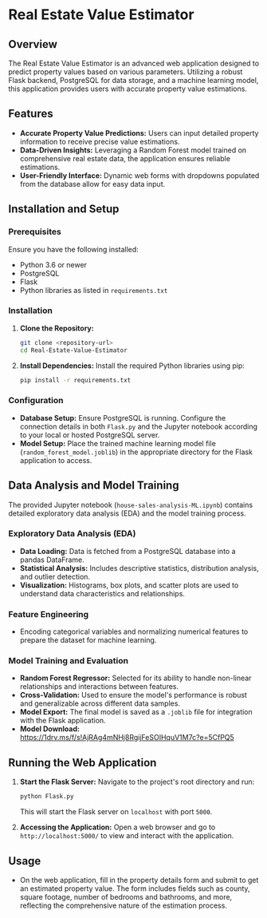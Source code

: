 # Real Estate Value Estimator

## Overview
The Real Estate Value Estimator is an advanced web application designed to predict property values based on various parameters. Utilizing a robust Flask backend, PostgreSQL for data storage, and a machine learning model, this application provides users with accurate property value estimations.

## Features
- **Accurate Property Value Predictions:** Users can input detailed property information to receive precise value estimations.
- **Data-Driven Insights:** Leveraging a Random Forest model trained on comprehensive real estate data, the application ensures reliable estimations.
- **User-Friendly Interface:** Dynamic web forms with dropdowns populated from the database allow for easy data input.

## Installation and Setup

### Prerequisites
Ensure you have the following installed:
- Python 3.6 or newer
- PostgreSQL
- Flask
- Python libraries as listed in `requirements.txt`

### Installation
1. **Clone the Repository:**
   ```bash
   git clone <repository-url>
   cd Real-Estate-Value-Estimator
   ```

2. **Install Dependencies:**
   Install the required Python libraries using pip:
   ```bash
   pip install -r requirements.txt
   ```

### Configuration
- **Database Setup:** Ensure PostgreSQL is running. Configure the connection details in both `Flask.py` and the Jupyter notebook according to your local or hosted PostgreSQL server.
- **Model Setup:** Place the trained machine learning model file (`random_forest_model.joblib`) in the appropriate directory for the Flask application to access.

## Data Analysis and Model Training
The provided Jupyter notebook (`house-sales-analysis-ML.ipynb`) contains detailed exploratory data analysis (EDA) and the model training process.

### Exploratory Data Analysis (EDA)
- **Data Loading:** Data is fetched from a PostgreSQL database into a pandas DataFrame.
- **Statistical Analysis:** Includes descriptive statistics, distribution analysis, and outlier detection.
- **Visualization:** Histograms, box plots, and scatter plots are used to understand data characteristics and relationships.

### Feature Engineering
- Encoding categorical variables and normalizing numerical features to prepare the dataset for machine learning.

### Model Training and Evaluation
- **Random Forest Regressor:** Selected for its ability to handle non-linear relationships and interactions between features.
- **Cross-Validation:** Used to ensure the model's performance is robust and generalizable across different data samples.
- **Model Export:** The final model is saved as a `.joblib` file for integration with the Flask application.
- **Model Download:** https://1drv.ms/f/s!AjRAg4mNHj8RgijFeSOIHquV1M7c?e=5CfPQ5

## Running the Web Application

1. **Start the Flask Server:**
   Navigate to the project's root directory and run:
   ```bash
   python Flask.py
   ```
   This will start the Flask server on `localhost` with port `5000`.

2. **Accessing the Application:**
   Open a web browser and go to `http://localhost:5000/` to view and interact with the application.

## Usage
- On the web application, fill in the property details form and submit to get an estimated property value. The form includes fields such as county, square footage, number of bedrooms and bathrooms, and more, reflecting the comprehensive nature of the estimation process.
